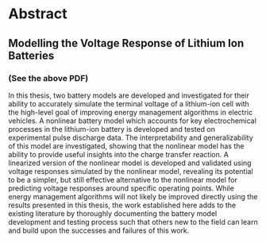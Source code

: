 # Abstract
## Modelling the Voltage Response of Lithium Ion Batteries
### (See the above PDF)

In this thesis, two battery models are developed and investigated for their ability to accurately simulate the terminal voltage of a lithium-ion cell with the high-level goal of improving energy management algorithms in electric vehicles. A nonlinear battery model which accounts for key electrochemical processes in the lithium-ion battery is developed and tested on experimental pulse discharge data. The interpretability and generalizability of this model are investigated, showing that the nonlinear model has the ability to provide useful insights into the charge transfer reaction. A linearized version of the nonlinear model is developed and validated using voltage responses simulated by the nonlinear model, revealing its potential to be a simpler, but still effective alternative to the nonlinear model for predicting voltage responses around specific operating points. While energy management algorithms will not likely be improved directly using the results presented in this thesis, the work established here adds to the existing literature by thoroughly documenting the battery model development and testing process such that others new to the field can learn and build upon the successes and failures of this work. 
